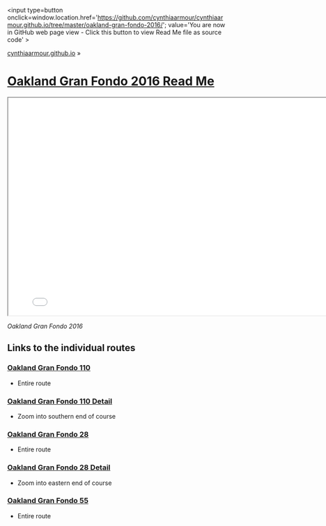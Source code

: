 <span style=display:none; >[You are now in GitHub source code view - click this link to view Read Me file as a web page]
( https://cynthiaarmour.github.io/oakland-gran-fondo-2016/index.html#readme.md "View file as a web page." ) </span>
<input type=button onclick=window.location.href='https://github.com/cynthiaarmour/cynthiaarmour.github.io/tree/master/oakland-gran-fondo-2016/'; value='You are now in GitHub web page view - Click this button to view Read Me file as source code' >

[cynthiaarmour.github.io]( http://cynthiaarmour.github.io ) &raquo;

[Oakland Gran Fondo 2016 Read Me]( index.html )
===

<iframe src=" ../oakland-gran-fondo-2016/oakland-gran-fondo-2016.html" width=800px height=500px onload=this.contentWindow.THR.controls.enableZoom=false; ></iframe>

_Oakland Gran Fondo 2016_


## Links to the individual routes

### [Oakland Gran Fondo 110]( ./oakland-gran-fondo-2016.html#file=https://cynthiaarmour.github.io/oakland-gran-fondo-2016-assets/maps/oakland-gran-fondo-100-r1_11_328_791_3_3_510_510_.json )

* Entire route

### [Oakland Gran Fondo 110 Detail]( ./oakland-gran-fondo-2016.html#file=https://cynthiaarmour.github.io/oakland-gran-fondo-2016-assets/maps/oakland-gran-fondo-100-r1_14_2642_6341_3_3_510_510_.json )

* Zoom into southern end of course


### [Oakland Gran Fondo 28]( https://cynthiaarmour.github.io/oakland-gran-fondo-2016/oakland-gran-fondo-2016.html#file=https://cynthiaarmour.github.io/oakland-gran-fondo-2016-assets/maps/oakland-gran-fondo-28_14_2627_6329_7_3_490_210_.json )

* Entire route 


### [Oakland Gran Fondo 28 Detail]( ../oakland-gran-fondo-2016/oakland-gran-fondo-2016.html#file=https://cynthiaarmour.github.io/oakland-gran-fondo-2016-assets/maps/oakland-gran-fondo-28_14_2631_6329_3_3_510_510_.json )

* Zoom into eastern end of course


### [Oakland Gran Fondo 55]( ../oakland-gran-fondo-2016/oakland-gran-fondo-2016.html#file=https://cynthiaarmour.github.io/oakland-gran-fondo-2016-assets/maps/oakland-gran-fondo-55_13_1313_3164_7_5_490_350_.json )

* Entire route 

